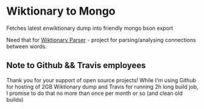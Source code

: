 # Wiktionary to Mongo

Fetches latest enwiktionary dump into friendly mongo bson export

Need that for [Wiktionary Parser](https://github.com/darvin/wiktionary-parser) - project for parsing/analysing connections between words.


## Note to Github && Travis employees

Thank you for your support of open source projects! While I'm using Github for hosting of 2GB Wiktionary dump and Travis for running 2h long build job, I promise to do that no more than once per month or so (and clean old builds)